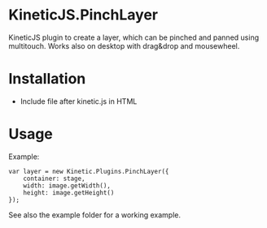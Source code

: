 KineticJS.PinchLayer
==========

KineticJS plugin to create a layer, which can be pinched and panned using multitouch. 
Works also on desktop with drag&drop and mousewheel.

# Installation

* Include file after kinetic.js in HTML

# Usage

Example: 

	var layer = new Kinetic.Plugins.PinchLayer({
		container: stage,
		width: image.getWidth(),
		height: image.getHeight()
	});
	
See also the example folder for a working example.

